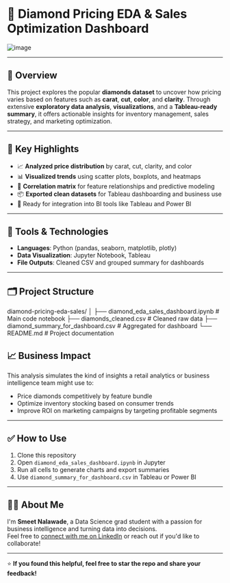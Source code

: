 # 💎 Diamond Pricing EDA & Sales Optimization Dashboard
  
![image](https://github.com/user-attachments/assets/7f63760d-b4eb-46ce-a1cd-a7b442c7a863)

---

## 📌 Overview

This project explores the popular **diamonds dataset** to uncover how pricing varies based on features such as **carat**, **cut**, **color**, and **clarity**. Through extensive **exploratory data analysis**, **visualizations**, and a **Tableau-ready summary**, it offers actionable insights for inventory management, sales strategy, and marketing optimization.

---

## 🚀 Key Highlights

- 📈 **Analyzed price distribution** by carat, cut, clarity, and color  
- 📊 **Visualized trends** using scatter plots, boxplots, and heatmaps  
- 🧠 **Correlation matrix** for feature relationships and predictive modeling  
- 📦 **Exported clean datasets** for Tableau dashboarding and business use  
- 📂 Ready for integration into BI tools like Tableau and Power BI  

---

## 🧰 Tools & Technologies

- **Languages**: Python (pandas, seaborn, matplotlib, plotly)
- **Data Visualization**: Jupyter Notebook, Tableau
- **File Outputs**: Cleaned CSV and grouped summary for dashboards

---

## 🗂️ Project Structure
diamond-pricing-eda-sales/
│
├── diamond_eda_sales_dashboard.ipynb # Main code notebook
├── diamonds_cleaned.csv # Cleaned raw data
├── diamond_summary_for_dashboard.csv # Aggregated for dashboard
└── README.md # Project documentation
## 📈 Business Impact

This analysis simulates the kind of insights a retail analytics or business intelligence team might use to:
- Price diamonds competitively by feature bundle
- Optimize inventory stocking based on consumer trends
- Improve ROI on marketing campaigns by targeting profitable segments

---

## ✅ How to Use

1. Clone this repository
2. Open `diamond_eda_sales_dashboard.ipynb` in Jupyter
3. Run all cells to generate charts and export summaries
4. Use `diamond_summary_for_dashboard.csv` in Tableau or Power BI

---

## 🙋‍♂️ About Me

I'm **Smeet Nalawade**, a Data Science grad student with a passion for business intelligence and turning data into decisions.  
Feel free to [connect with me on LinkedIn](https://linkedin.com) or reach out if you'd like to collaborate!

---

⭐ **If you found this helpful, feel free to star the repo and share your feedback!**


